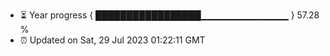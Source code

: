 - ⏳ Year progress { █████████████████▁▁▁▁▁▁▁▁▁▁▁▁▁ } 57.28 %
- ⏰ Updated on Sat, 29 Jul 2023 01:22:11 GMT


